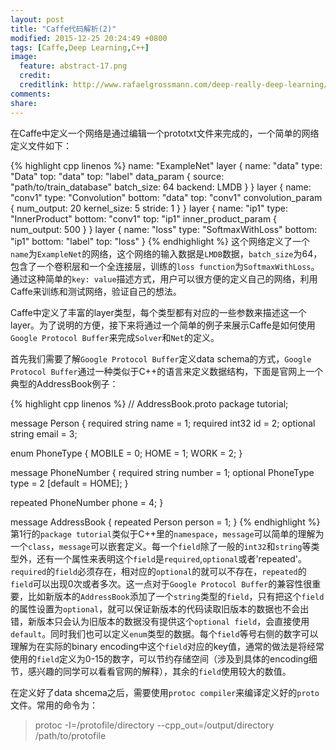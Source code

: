 ```yaml
---
layout: post
title: "Caffe代码解析(2)"
modified: 2015-12-25 20:24:49 +0800
tags: [Caffe,Deep Learning,C++]
image:
  feature: abstract-17.png
  credit: 
  creditlink: http://www.rafaelgrossmann.com/deep-really-deep-learning/ 
comments: 
share: 
---
```


在Caffe中定义一个网络是通过编辑一个prototxt文件来完成的，一个简单的网络定义文件如下：

{% highlight cpp linenos %}
name: "ExampleNet"
layer {
  name: "data"
  type: "Data"
  top: "data"
  top: "label"
  data_param {
    source: "path/to/train_database"
    batch_size: 64
    backend: LMDB
  }
}
layer {
  name: "conv1"
  type: "Convolution"
  bottom: "data"
  top: "conv1"
  convolution_param {
    num_output: 20
    kernel_size: 5
    stride: 1
  }
}
layer {
  name: "ip1"
  type: "InnerProduct"
  bottom: "conv1"
  top: "ip1"
  inner_product_param {
    num_output: 500
  }
}
layer {
  name: "loss"
  type: "SoftmaxWithLoss"
  bottom: "ip1"
  bottom: "label"
  top: "loss"
}
{% endhighlight %}
这个网络定义了一个`name`为`ExampleNet`的网络，这个网络的输入数据是`LMDB`数据，`batch_size`为64，包含了一个卷积层和一个全连接层，训练的`loss function`为`SoftmaxWithLoss`。通过这种简单的`key: value`描述方式，用户可以很方便的定义自己的网络，利用Caffe来训练和测试网络，验证自己的想法。

Caffe中定义了丰富的layer类型，每个类型都有对应的一些参数来描述这一个layer。为了说明的方便，接下来将通过一个简单的例子来展示Caffe是如何使用`Google Protocol Buffer`来完成`Solver`和`Net`的定义。

首先我们需要了解`Google Protocol Buffer`定义data schema的方式，`Google Protocol Buffer`通过一种类似于C++的语言来定义数据结构，下面是官网上一个典型的AddressBook例子：

{% highlight cpp linenos %}
// AddressBook.proto
package tutorial;

message Person {
  required string name = 1;
  required int32 id = 2;
  optional string email = 3;

  enum PhoneType {
    MOBILE = 0;
    HOME = 1;
    WORK = 2;
  }

  message PhoneNumber {
    required string number = 1;
    optional PhoneType type = 2 [default = HOME];
  }

  repeated PhoneNumber phone = 4;
}

message AddressBook {
  repeated Person person = 1;
}
{% endhighlight %}
第1行的`package tutorial`类似于C++里的`namespace`，`message`可以简单的理解为一个`class`，`message`可以嵌套定义。每一个`field`除了一般的`int32`和`string`等类型外，还有一个属性来表明这个`field`是`required`,`optional`或者'repeated'。`required`的`field`必须存在，相对应的`optional`的就可以不存在，`repeated`的`field`可以出现0次或者多次。这一点对于`Google Protocol Buffer`的兼容性很重要，比如新版本的`AddressBook`添加了一个`string`类型的`field`，只有把这个`field`的属性设置为`optional`，就可以保证新版本的代码读取旧版本的数据也不会出错，新版本只会认为旧版本的数据没有提供这个`optional field`，会直接使用`default`。同时我们也可以定义`enum`类型的数据。每个`field`等号右侧的数字可以理解为在实际的binary encoding中这个`field`对应的key值，通常的做法是将经常使用的`field`定义为0-15的数字，可以节约存储空间（涉及到具体的encoding细节，感兴趣的同学可以看看官网的解释），其余的`field`使用较大的数值。

在定义好了data shcema之后，需要使用`protoc compiler`来编译定义好的`proto`文件。常用的命令为：
> protoc -I=/protofile/directory --cpp_out=/output/directory /path/to/protofile 